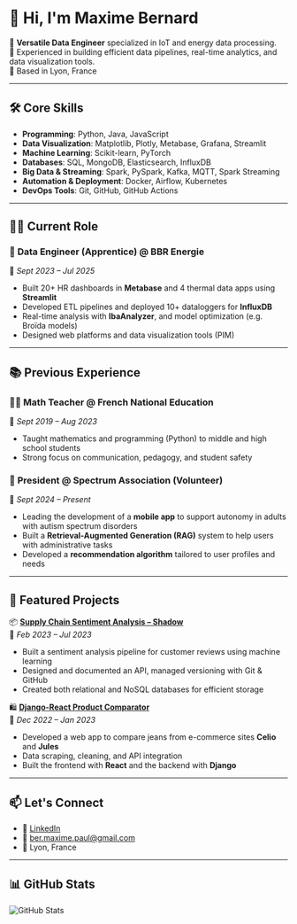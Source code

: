 # 👋 Hi, I'm Maxime Bernard

🎯 **Versatile Data Engineer** specialized in IoT and energy data processing.  
🔧 Experienced in building efficient data pipelines, real-time analytics, and data visualization tools.  
📍 Based in Lyon, France

---

## 🛠️ Core Skills

- **Programming**: Python, Java, JavaScript  
- **Data Visualization**: Matplotlib, Plotly, Metabase, Grafana, Streamlit  
- **Machine Learning**: Scikit-learn, PyTorch  
- **Databases**: SQL, MongoDB, Elasticsearch, InfluxDB  
- **Big Data & Streaming**: Spark, PySpark, Kafka, MQTT, Spark Streaming  
- **Automation & Deployment**: Docker, Airflow, Kubernetes  
- **DevOps Tools**: Git, GitHub, GitHub Actions  

---

## 🧑‍💻 Current Role

### 🔹 **Data Engineer (Apprentice) @ BBR Energie**  
📅 *Sept 2023 – Jul 2025*  
- Built 20+ HR dashboards in **Metabase** and 4 thermal data apps using **Streamlit**  
- Developed ETL pipelines and deployed 10+ dataloggers for **InfluxDB**  
- Real-time analysis with **IbaAnalyzer**, and model optimization (e.g. Broïda models)  
- Designed web platforms and data visualization tools (PIM)

---

## 📚 Previous Experience

### 👨‍🏫 **Math Teacher @ French National Education**  
📅 *Sept 2019 – Aug 2023*  
- Taught mathematics and programming (Python) to middle and high school students  
- Strong focus on communication, pedagogy, and student safety

### 🤝 **President @ Spectrum Association (Volunteer)**  
📅 *Sept 2024 – Present*  
- Leading the development of a **mobile app** to support autonomy in adults with autism spectrum disorders  
- Built a **Retrieval-Augmented Generation (RAG)** system to help users with administrative tasks  
- Developed a **recommendation algorithm** tailored to user profiles and needs

---

## 📂 Featured Projects

📦 **[Supply Chain Sentiment Analysis – Shadow](https://github.com/qhesry/datascientest_satisfaction_client)**  
📅 *Feb 2023 – Jul 2023*  
- Built a sentiment analysis pipeline for customer reviews using machine learning  
- Designed and documented an API, managed versioning with Git & GitHub  
- Created both relational and NoSQL databases for efficient storage

🛍️ **[Django-React Product Comparator](https://github.com/Bernardpro/Django_React_Comparator)**  
📅 *Dec 2022 – Jan 2023*  
- Developed a web app to compare jeans from e-commerce sites **Celio** and **Jules**  
- Data scraping, cleaning, and API integration  
- Built the frontend with **React** and the backend with **Django**

---

## 📫 Let's Connect

- 💼 [LinkedIn](https://www.linkedin.com/in/maximebernard-dataengineer/)  
- 📧 ber.maxime.paul@gmail.com  
- 📍 Lyon, France

---

## 📊 GitHub Stats

![GitHub Stats](https://github-readme-stats.vercel.app/api?username=bernardpro&show_icons=true&theme=default)
